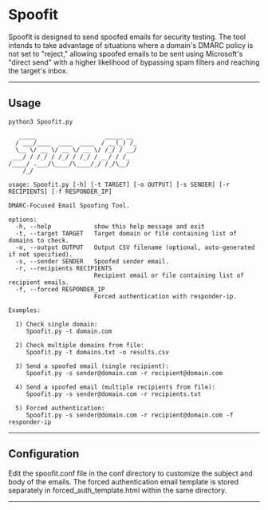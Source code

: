 # Spoofit
SpoofIt is designed to send spoofed emails for security testing. The tool intends to take advantage of situations where a domain's DMARC policy is not set to "reject," allowing spoofed emails to be sent using Microsoft's "direct send" with a higher likelihood of bypassing spam filters and reaching the target's inbox.
___
## Usage

```
python3 Spoofit.py

   _____                   _____ __ 
  / ___/____  ____  ____  / __(_) /_
  \__ \/ __ \/ __ \/ __ \/ /_/ / __/
 ___/ / /_/ / /_/ / /_/ / __/ / /_  
/____/ .___/\____/\____/_/ /_/\__/  
    /_/                             
   
usage: Spoofit.py [-h] [-t TARGET] [-o OUTPUT] [-s SENDER] [-r RECIPIENTS] [-f RESPONDER_IP]

DMARC-Focused Email Spoofing Tool.

options:
  -h, --help            show this help message and exit
  -t, --target TARGET   Target domain or file containing list of domains to check.
  -o, --output OUTPUT   Output CSV filename (optional, auto-generated if not specified).
  -s, --sender SENDER   Spoofed sender email.
  -r, --recipients RECIPIENTS
                        Recipient email or file containing list of recipient emails.
  -f, --forced RESPONDER_IP
                        Forced authentication with responder-ip.

Examples:

  1) Check single domain:
     Spoofit.py -t domain.com

  2) Check multiple domains from file:
     Spoofit.py -t domains.txt -o results.csv

  3) Send a spoofed email (single recipient):
     Spoofit.py -s sender@domain.com -r recipient@domain.com

  4) Send a spoofed email (multiple recipients from file):
     Spoofit.py -s sender@domain.com -r recipients.txt

  5) Forced authentication:
     Spoofit.py -s sender@domain.com -r recipient@domain.com -f responder-ip
```
___

## Configuration
Edit the spoofit.conf file in the conf directory to customize the subject and body of the emails. The forced authentication email template is stored separately in forced_auth_template.html within the same directory.

___
